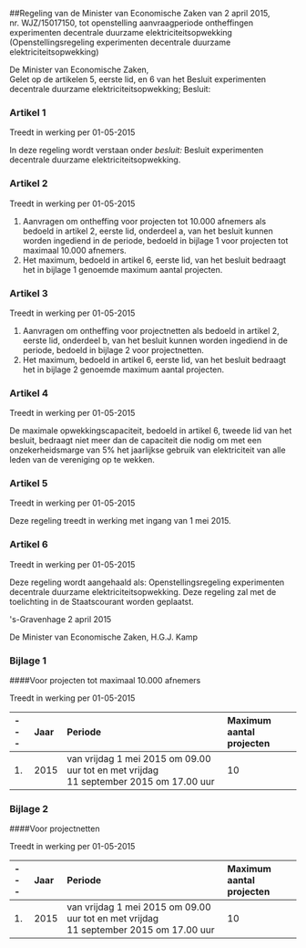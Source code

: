 <meta http-equiv='Content-Type' content='text/html; charset=utf-8' />

##Regeling van de Minister van Economische Zaken van 2 april 2015, nr. WJZ/15017150, tot openstelling aanvraagperiode ontheffingen experimenten decentrale duurzame elektriciteitsopwekking (Openstellingsregeling experimenten decentrale duurzame elektriciteitsopwekking)

De Minister van Economische Zaken,  
Gelet op de artikelen 5, eerste lid, en 6 van het Besluit experimenten decentrale duurzame elektriciteitsopwekking;
Besluit:    

### Artikel  1  
Treedt in werking per 01-05-2015 

In deze regeling wordt verstaan onder *besluit:* Besluit experimenten decentrale duurzame elektriciteitsopwekking. 

### Artikel  2  
Treedt in werking per 01-05-2015 

1.  Aanvragen om ontheffing voor projecten tot 10.000 afnemers als bedoeld in artikel 2, eerste lid, onderdeel a, van het besluit kunnen worden ingediend in de periode, bedoeld in bijlage 1 voor projecten tot maximaal 10.000 afnemers.   
2.  Het maximum, bedoeld in artikel 6, eerste lid, van het besluit bedraagt het in bijlage 1 genoemde maximum aantal projecten.  

### Artikel  3  
Treedt in werking per 01-05-2015 

1.  Aanvragen om ontheffing voor projectnetten als bedoeld in artikel 2, eerste lid, onderdeel b, van het besluit kunnen worden ingediend in de periode, bedoeld in bijlage 2 voor projectnetten.   
2.  Het maximum, bedoeld in artikel 6, eerste lid, van het besluit bedraagt het in bijlage 2 genoemde maximum aantal projecten.  

### Artikel  4  
Treedt in werking per 01-05-2015 

De maximale opwekkingscapaciteit, bedoeld in artikel 6, tweede lid van het besluit, bedraagt niet meer dan de capaciteit die nodig om met een onzekerheidsmarge van 5% het jaarlijkse gebruik van elektriciteit van alle leden van de vereniging op te wekken. 

### Artikel  5  
Treedt in werking per 01-05-2015 

Deze regeling treedt in werking met ingang van 1 mei 2015. 

### Artikel  6  
Treedt in werking per 01-05-2015 

Deze regeling wordt aangehaald als: Openstellingsregeling experimenten decentrale duurzame elektriciteitsopwekking. 
Deze regeling zal met de toelichting in de Staatscourant worden geplaatst.   

's-Gravenhage 
2 april 2015   

De 
Minister van Economische Zaken, 
H.G.J. Kamp    

### Bijlage  1  

####Voor projecten tot maximaal 10.000 afnemers

Treedt in werking per 01-05-2015 

|--- | Jaar  | Periode  | Maximum aantal projecten  |
|:---|:---|:---|:---|
| 1.  | 2015  | van vrijdag 1 mei 2015 om 09.00 uur tot en met vrijdag 11 september 2015 om 17.00 uur  | 10  |

### Bijlage  2  

####Voor projectnetten

Treedt in werking per 01-05-2015 

|--- | Jaar  | Periode  | Maximum aantal projecten  |
|:---|:---|:---|:---|
| 1.  | 2015  | van vrijdag 1 mei 2015 om 09.00 uur tot en met vrijdag 11 september 2015 om 17.00 uur  | 10  |

